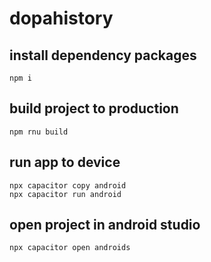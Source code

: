 # dopahistory

## install dependency packages
```npm i```
## build project to production
```npm rnu build```
## run app to device
```
npx capacitor copy android
npx capacitor run android
```
## open project in android studio
```npx capacitor open androids```
